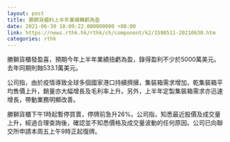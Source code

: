 ```yaml
---
layout: post
title: 勝獅貨櫃料上半年業績轉虧為盈
date: 2021-06-30 18:09:22.000000000 +08:00
link: https://news.rthk.hk/rthk/ch/component/k2/1598511-20210630.htm
categories: rthk
---
```


勝獅貨櫃發盈喜，預期今年上半年業績扭虧為盈，錄得盈利不少於5000萬美元。去年同期則蝕533.1萬美元。

公司指，由於疫情導致全球多個國家港口持續擠擁，集裝箱需求增加，乾集裝箱平均售價上升，銷量亦大幅增長及毛利率上升。另外，上半年定製集裝箱需求亦迅速增長，帶動業務明顯改善。

勝獅貨櫃下午1時起暫停買賣，停牌前急升26%。公司指，知悉最近股價及成交量上升，經過合理查詢後，確認並不知悉價格及成交量波動的任何原因。公司已向聯交所申請本周五上午9時正起復牌。
